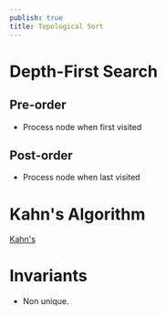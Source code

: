 ```yaml
---
publish: true
title: Topological Sort
---
```

# Depth-First Search
## Pre-order
* Process node when first visited
## Post-order
* Process node when last visited
# Kahn's Algorithm
[Kahn's](Kahn's.md)
# Invariants
* Non unique.

